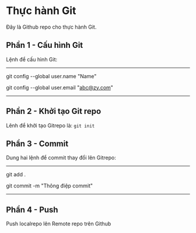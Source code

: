 # Thực hành Git
Đây là Github repo cho thực hành Git.

## Phần 1 - Cấu hình Git
Lệnh để cấu hình Git:

***
git config --global user.name "Name"

git config --global user.email "abc@zy.com"
***

## Phần 2 - Khởi tạo Git repo

Lênh để khởi tạo Gitrepo là: `git init`

## Phần 3 - Commit

Dung hai lệnh để commit thay đổi lên Gitrepo:

***
git add .

git commit -m "Thông điệp commit"
***

## Phần 4 - Push
Push localrepo lên Remote repo trên Github
